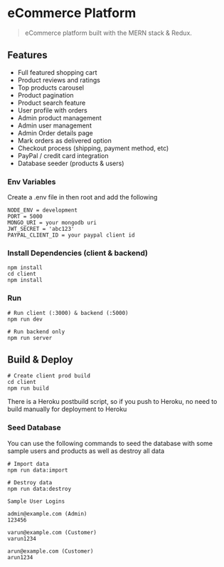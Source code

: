 # eCommerce Platform

> eCommerce platform built with the MERN stack & Redux.





## Features

- Full featured shopping cart
- Product reviews and ratings
- Top products carousel
- Product pagination
- Product search feature
- User profile with orders
- Admin product management
- Admin user management
- Admin Order details page
- Mark orders as delivered option
- Checkout process (shipping, payment method, etc)
- PayPal / credit card integration
- Database seeder (products & users)



### Env Variables

Create a .env file in then root and add the following

```
NODE_ENV = development
PORT = 5000
MONGO_URI = your mongodb uri
JWT_SECRET = 'abc123'
PAYPAL_CLIENT_ID = your paypal client id
```

### Install Dependencies (client & backend)

```
npm install
cd client
npm install
```

### Run

```
# Run client (:3000) & backend (:5000)
npm run dev

# Run backend only
npm run server
```

## Build & Deploy

```
# Create client prod build
cd client
npm run build
```

There is a Heroku postbuild script, so if you push to Heroku, no need to build manually for deployment to Heroku

### Seed Database

You can use the following commands to seed the database with some sample users and products as well as destroy all data

```
# Import data
npm run data:import

# Destroy data
npm run data:destroy
```

```
Sample User Logins

admin@example.com (Admin)
123456

varun@example.com (Customer)
varun1234

arun@example.com (Customer)
arun1234
```


